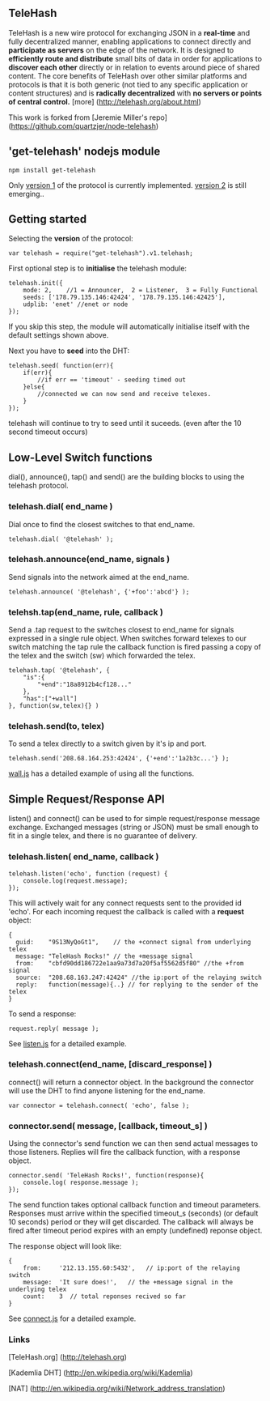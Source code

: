 ## TeleHash

TeleHash is a new wire protocol for exchanging JSON in a **real-time** and fully decentralized manner, enabling applications to connect directly and **participate as servers** on the edge of the network.
It is designed to **efficiently route and distribute** small bits of data in order for applications to **discover each other** directly or in relation to events around piece of shared content.
The core benefits of TeleHash over other similar platforms and protocols is that it is both generic (not tied to any specific application or content structures) and is **radically decentralized** with **no servers or points of central control.**
[more] (http://telehash.org/about.html)

This work is forked from [Jeremie Miller's repo] (https://github.com/quartzjer/node-telehash)

## 'get-telehash' nodejs module

    npm install get-telehash

Only [version 1](http://telehash.org/proto.html) of the protocol is currently implemented.
[version 2](http://telehash.org/v2.html) is still emerging..

## Getting started
Selecting the **version** of the protocol:

    var telehash = require("get-telehash").v1.telehash;

First optional step is to **initialise** the telehash module:

    telehash.init({
        mode: 2,    //1 = Announcer,  2 = Listener,  3 = Fully Functional
        seeds: ['178.79.135.146:42424', '178.79.135.146:42425'],
        udplib: 'enet' //enet or node
    });

If you skip this step, the module will automatically initialise itself with the default settings shown above.

Next you have to **seed** into the DHT:

    telehash.seed( function(err){        
        if(err){ 
            //if err == 'timeout' - seeding timed out
        }else{
            //connected we can now send and receive telexes.
        }
    });

telehash will continue to try to seed until it suceeds. (even after the 10 second timeout occurs)

## Low-Level Switch functions

dial(), announce(), tap() and send() are the building blocks to using the telehash protocol.

### telehash.dial( end_name )
Dial once to find the closest switches to that end_name.

    telehash.dial( '@telehash' );

### telehash.announce(end_name, signals )
Send signals into the network aimed at the end_name.

    telehash.announce( '@telehash', {'+foo':'abcd'} );    


### telehsh.tap(end_name, rule, callback )
Send a .tap request to the switches closest to end_name for signals expressed in a single rule object.
When switches forward telexes to our switch matching the tap rule the callback function is fired passing a copy of 
the telex and the switch (sw) which forwarded the telex.

    telehash.tap( '@telehash', {
        "is":{
            "+end":"18a8912b4cf128..."
        },
        "has":["+wall"]
    }, function(sw,telex){} )


### telehash.send(to, telex)
To send a telex directly to a switch given by it's ip and port.

    telehash.send('208.68.164.253:42424', {'+end':'1a2b3c...'} );


[wall.js](https://github.com/mnaamani/node-telehash/blob/master/examples/wall.js) has a detailed example of using all the functions.

## Simple Request/Response API
listen() and connect() can be used to for simple request/response message exchange. 
Exchanged messages (string or JSON) must be small enough to fit in a single telex, and there is no guarantee of delivery.

### telehash.listen( end_name, callback )

    telehash.listen('echo', function (request) {
        console.log(request.message);
    });    


This will actively wait for any connect requests sent to the provided id 'echo'. 
For each incoming request the callback is called with a **request** object:

    {        
      guid:    "9S13NyQoGt1",    // the +connect signal from underlying telex
      message: "TeleHash Rocks!" // the +message signal 
      from:    "cbfd90dd186722e1aa9a73d7a20f5af5562d5f80" //the +from signal
      source:  "208.68.163.247:42424" //the ip:port of the relaying switch
      reply:   function(message){..} // for replying to the sender of the telex
    }

To send a response:

    request.reply( message );

See [listen.js](https://github.com/mnaamani/node-telehash/blob/master/examples/listen.js) for a detailed example.


### telehash.connect(end_name, [discard_response] )
connect() will return a connector object. In the background the connector will use the DHT to
find anyone listening for the end_name.

    var connector = telehash.connect( 'echo', false );

### connector.send( message, [callback, timeout_s] )

Using the connector's send function we can then send actual messages to those listeners. 
Replies will fire the callback function, with a response object.      
    
    connector.send( 'TeleHash Rocks!', function(response){
        console.log( response.message );
    });

The send function takes optional callback function and timeout parameters. 
Responses must arrive within the specified timeout_s (seconds) (or default 10 seconds) period or they will get discarded. 
The callback will always be fired after timeout period expires with an empty (undefined) reponse object.

The response object will look like:

    {
        from:     '212.13.155.60:5432',   // ip:port of the relaying switch
        message:  'It sure does!',   // the +message signal in the underlying telex
        count:    3  // total reponses recived so far
    }
    
See [connect.js](https://github.com/mnaamani/node-telehash/blob/master/examples/connect.js) for a detailed example.

### Links
[TeleHash.org] (http://telehash.org)

[Kademlia DHT] (http://en.wikipedia.org/wiki/Kademlia)

[NAT] (http://en.wikipedia.org/wiki/Network_address_translation)
